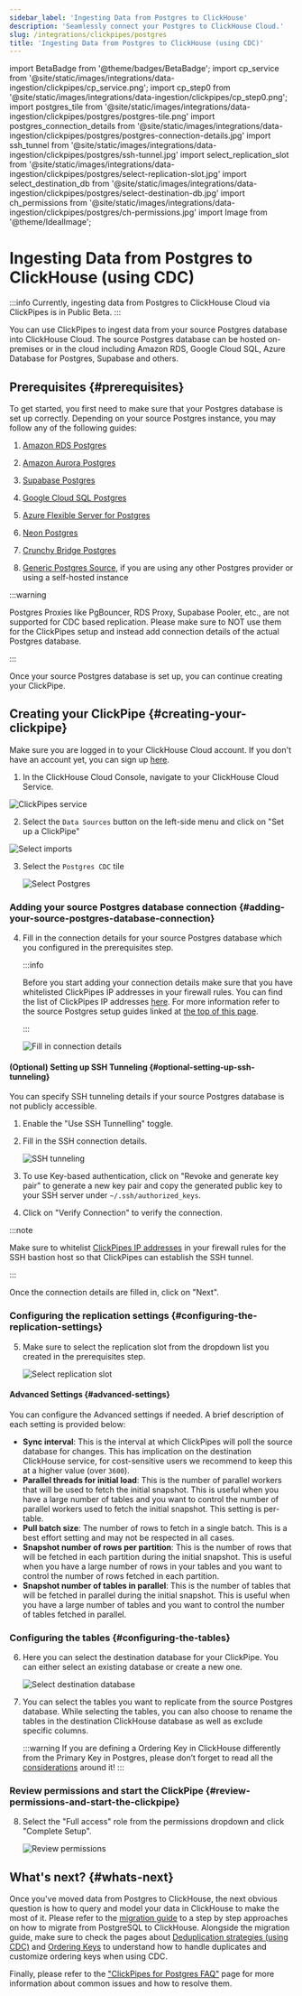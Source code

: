 ```yaml
---
sidebar_label: 'Ingesting Data from Postgres to ClickHouse'
description: 'Seamlessly connect your Postgres to ClickHouse Cloud.'
slug: /integrations/clickpipes/postgres
title: 'Ingesting Data from Postgres to ClickHouse (using CDC)'
---
```


import BetaBadge from '@theme/badges/BetaBadge';
import cp_service from '@site/static/images/integrations/data-ingestion/clickpipes/cp_service.png';
import cp_step0 from '@site/static/images/integrations/data-ingestion/clickpipes/cp_step0.png';
import postgres_tile from '@site/static/images/integrations/data-ingestion/clickpipes/postgres/postgres-tile.png'
import postgres_connection_details from '@site/static/images/integrations/data-ingestion/clickpipes/postgres/postgres-connection-details.jpg'
import ssh_tunnel from '@site/static/images/integrations/data-ingestion/clickpipes/postgres/ssh-tunnel.jpg'
import select_replication_slot from '@site/static/images/integrations/data-ingestion/clickpipes/postgres/select-replication-slot.jpg'
import select_destination_db from '@site/static/images/integrations/data-ingestion/clickpipes/postgres/select-destination-db.jpg'
import ch_permissions from '@site/static/images/integrations/data-ingestion/clickpipes/postgres/ch-permissions.jpg'
import Image from '@theme/IdealImage';

# Ingesting Data from Postgres to ClickHouse (using CDC)

<BetaBadge/>

:::info
Currently, ingesting data from Postgres to ClickHouse Cloud via ClickPipes is in Public Beta.
:::


You can use ClickPipes to ingest data from your source Postgres database into ClickHouse Cloud. The source Postgres database can be hosted on-premises or in the cloud including Amazon RDS, Google Cloud SQL, Azure Database for Postgres, Supabase and others.


## Prerequisites {#prerequisites}

To get started, you first need to make sure that your Postgres database is set up correctly. Depending on your source Postgres instance, you may follow any of the following guides:

1. [Amazon RDS Postgres](./postgres/source/rds)

2. [Amazon Aurora Postgres](./postgres/source/aurora)

3. [Supabase Postgres](./postgres/source/supabase)

4. [Google Cloud SQL Postgres](./postgres/source/google-cloudsql)

5. [Azure Flexible Server for Postgres](./postgres/source/azure-flexible-server-postgres)

6. [Neon Postgres](./postgres/source/neon-postgres)

7. [Crunchy Bridge Postgres](./postgres/source/crunchy-postgres)

8. [Generic Postgres Source](./postgres/source/generic), if you are using any other Postgres provider or using a self-hosted instance


:::warning

Postgres Proxies like PgBouncer, RDS Proxy, Supabase Pooler, etc., are not supported for CDC based replication. Please make sure to NOT use them for the ClickPipes setup and instead add connection details of the actual Postgres database.

:::

Once your source Postgres database is set up, you can continue creating your ClickPipe.

## Creating your ClickPipe {#creating-your-clickpipe}

Make sure you are logged in to your ClickHouse Cloud account. If you don't have an account yet, you can sign up [here](https://cloud.clickhouse.com/).

[//]: # (   TODO update image here)
1. In the ClickHouse Cloud Console, navigate to your ClickHouse Cloud Service.

<Image img={cp_service} alt="ClickPipes service" size="lg" border/>

2. Select the `Data Sources` button on the left-side menu and click on "Set up a ClickPipe"

<Image img={cp_step0} alt="Select imports" size="lg" border/>

3. Select the `Postgres CDC` tile

   <Image img={postgres_tile} alt="Select Postgres" size="lg" border/>

### Adding your source Postgres database connection {#adding-your-source-postgres-database-connection}

4. Fill in the connection details for your source Postgres database which you configured in the prerequisites step.

   :::info

   Before you start adding your connection details make sure that you have whitelisted ClickPipes IP addresses in your firewall rules. You can find the list of ClickPipes IP addresses [here](../index.md#list-of-static-ips).
   For more information refer to the source Postgres setup guides linked at [the top of this page](#prerequisites).

   :::

   <Image img={postgres_connection_details} alt="Fill in connection details" size="lg" border/>

#### (Optional) Setting up SSH Tunneling {#optional-setting-up-ssh-tunneling}

You can specify SSH tunneling details if your source Postgres database is not publicly accessible.


1. Enable the "Use SSH Tunnelling" toggle.
2. Fill in the SSH connection details.

   <Image img={ssh_tunnel} alt="SSH tunneling" size="lg" border/>

3. To use Key-based authentication, click on "Revoke and generate key pair" to generate a new key pair and copy the generated public key to your SSH server under `~/.ssh/authorized_keys`.
4. Click on "Verify Connection" to verify the connection.

:::note

Make sure to whitelist [ClickPipes IP addresses](../clickpipes#list-of-static-ips) in your firewall rules for the SSH bastion host so that ClickPipes can establish the SSH tunnel.

:::

Once the connection details are filled in, click on "Next".

### Configuring the replication settings {#configuring-the-replication-settings}

5. Make sure to select the replication slot from the dropdown list you created in the prerequisites step.

   <Image img={select_replication_slot} alt="Select replication slot" size="lg" border/>

#### Advanced Settings {#advanced-settings}

You can configure the Advanced settings if needed. A brief description of each setting is provided below:

- **Sync interval**: This is the interval at which ClickPipes will poll the source database for changes. This has implication on the destination ClickHouse service, for cost-sensitive users we recommend to keep this at a higher value (over `3600`).
- **Parallel threads for initial load**: This is the number of parallel workers that will be used to fetch the initial snapshot. This is useful when you have a large number of tables and you want to control the number of parallel workers used to fetch the initial snapshot. This setting is per-table.
- **Pull batch size**: The number of rows to fetch in a single batch. This is a best effort setting and may not be respected in all cases.
- **Snapshot number of rows per partition**: This is the number of rows that will be fetched in each partition during the initial snapshot. This is useful when you have a large number of rows in your tables and you want to control the number of rows fetched in each partition.
- **Snapshot number of tables in parallel**: This is the number of tables that will be fetched in parallel during the initial snapshot. This is useful when you have a large number of tables and you want to control the number of tables fetched in parallel.


### Configuring the tables {#configuring-the-tables}

6. Here you can select the destination database for your ClickPipe. You can either select an existing database or create a new one.

   <Image img={select_destination_db} alt="Select destination database" size="lg" border/>

7. You can select the tables you want to replicate from the source Postgres database. While selecting the tables, you can also choose to rename the tables in the destination ClickHouse database as well as exclude specific columns.

   :::warning
   If you are defining a Ordering Key in ClickHouse differently from the Primary Key in Postgres, please don’t forget to read all the [considerations](/integrations/clickpipes/postgres/ordering_keys) around it!
   :::

### Review permissions and start the ClickPipe {#review-permissions-and-start-the-clickpipe}

8. Select the "Full access" role from the permissions dropdown and click "Complete Setup".

   <Image img={ch_permissions} alt="Review permissions" size="lg" border/>

## What's next? {#whats-next}

Once you've moved data from Postgres to ClickHouse, the next obvious question is how to query and model your data in ClickHouse to make the most of it. Please refer to the [migration guide](/migrations/postgres/overview) to a step by step approaches on how to migrate from PostgreSQL to ClickHouse. Alongside the migration guide, make sure to check the pages about [Deduplication strategies (using CDC)](/integrations/clickpipes/postgres/deduplication) and [Ordering Keys](/integrations/clickpipes/postgres/ordering_keys) to understand how to handle duplicates and customize ordering keys when using CDC. 

Finally, please refer to the ["ClickPipes for Postgres FAQ"](/integrations/clickpipes/postgres/faq) page for more information about common issues and how to resolve them.
